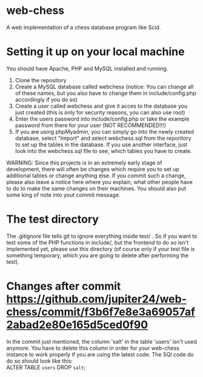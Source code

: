 web-chess
================

A web implementation of a chess database program like Scid.

Setting it up on your local machine
==========================================

You should have Apache, PHP and MySQL installed and running.

1. Clone the repository
2. Create a MySQL database called webchess (notice: You can change all of these names, but you also have to change them in include/config.php accordingly if you do so)
3. Create a user called webchess and give it acces to the database you just created (this is only for security reasons, you can also use root)
4. Enter the users password into include/config.php or take the example password from there for your user (NOT RECOMMENDED!!!)
5. If you are using phpMyadmin, you can simply go into the newly created database, select "Import" and select webchess.sql from the reporitory to set up the tables in the database. If you use another interface, just look into the webchess.sql file to see, which tables you have to create.

WARNING: Since this projects is in an extremely early stage of development, there will often be changes which require you to set up additional tables or change anything else.
If you commit such a change, please also leave a notice here where you explain, what other people have to do to make the same changes on their machines.
You should also put some king of note into yout commit message.


The test directory
========================

The .gitignore file tells git to ignore everything inside test/ .
So if you want to test some of the PHP functions in include/, but the frontend to do so isn't implemented yet, please use this directory (of course only if your test file is something temporary, which you are going to delete after performing the test).

Changes after commit https://github.com/jupiter24/web-chess/commit/f3b6f7e8e3a69057af2abad2e80e165d5ced0f90
===================================================================================================================

In the commit just mentioned, the column 'salt' in the table 'users' isn't used anymore.
You have to delete this column in order for your web-chess instance to work properly if you are using the latest code.
The SQl code do do so should look like this:  
ALTER TABLE `users` DROP `salt`;
